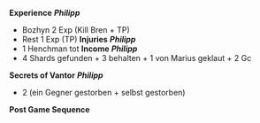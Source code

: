 **Experience**
***Philipp***
  - Bozhyn 2 Exp (Kill Bren + TP)
  - Rest 1 Exp (TP)
**Injuries**
***Philipp***
  - 1 Henchman tot
**Income**
***Philipp***
  - 4 Shards gefunden + 3 behalten + 1 von Marius geklaut + 2 Gc 
  
**Secrets of Vantor**
***Philipp***
  - 2 (ein Gegner gestorben + selbst gestorben)

**Post Game Sequence**
